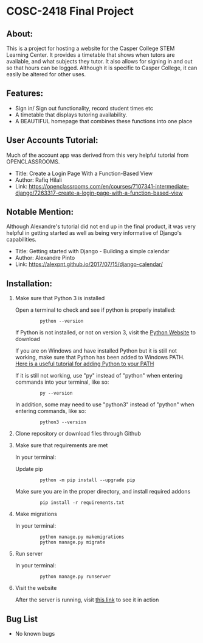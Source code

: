 # COSC-2418 Final Project

## About:


This is a project for hosting a website for the Casper College STEM Learning Center. It provides a timetable that shows when tutors are available, and what subjects they tutor. It also allows for signing in and out so that hours can be logged. Although it is specific to Casper College, it can easily be altered for other uses.

## Features:

- Sign in/ Sign out functionality, record student times etc
- A timetable that displays tutoring availability.
- A BEAUTIFUL homepage that combines these functions into one place

## User Accounts Tutorial:

Much of the account app was derived from this very helpful tutorial from OPENCLASSROOMS.
- Title: Create a Login Page With a Function-Based View
- Author: Rafiq Hilali
- Link: https://openclassrooms.com/en/courses/7107341-intermediate-django/7263317-create-a-login-page-with-a-function-based-view

## Notable Mention:

Although Alexandre's tutorial did not end up in the final product, it was very helpful in getting started as well as being very informative of Django's capabilities.
- Title: Getting started with Django - Building a simple calendar
- Author: Alexandre Pinto
- Link: https://alexpnt.github.io/2017/07/15/django-calendar/

## Installation:

1. Make sure that Python 3 is installed

    Open a terminal to check and see if python is properly installed:

                python --version

    If Python is not installed, or not on version 3, visit the [Python Website](https://www.python.org/downloads/) to download

    If you are on Windows and have installed Python but it is still not working, make sure that Python has been added to Windows PATH.
    [Here is a useful tutorial for adding Python to your PATH](https://www.geeksforgeeks.org/how-to-add-python-to-windows-path/)

    If it is still not working, use "py" instead of "python" when entering commands into your terminal, like so:

                py --version

    In addition, some may need to use "python3" instead of "python" when entering commands, like so:

                python3 --version

2. Clone repository or download files through Github

3. Make sure that requirements are met

    In your terminal:

    Update pip

                python -m pip install --upgrade pip

    Make sure you are in the proper directory, and install required addons
    
                pip install -r requirements.txt

4. Make migrations

    In your terminal:

                python manage.py makemigrations
                python manage.py migrate

5. Run server

    In your terminal:

                python manage.py runserver

6. Visit the website

    After the server is running, visit [this link](http://127.0.0.1:8000/) to see it in action

## Bug List

- No known bugs
